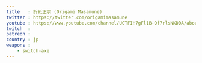 ```yaml
---
title   : 折紙正宗 (Origami Masamune)
twitter : https://twitter.com/origamimasamune
youtube : https://www.youtube.com/channel/UCTFIH7gFl1B-Of7rlsNKDDA/about
twitch  : 
patreon : 
country : jp
weapons :
    - switch-axe
---
```



